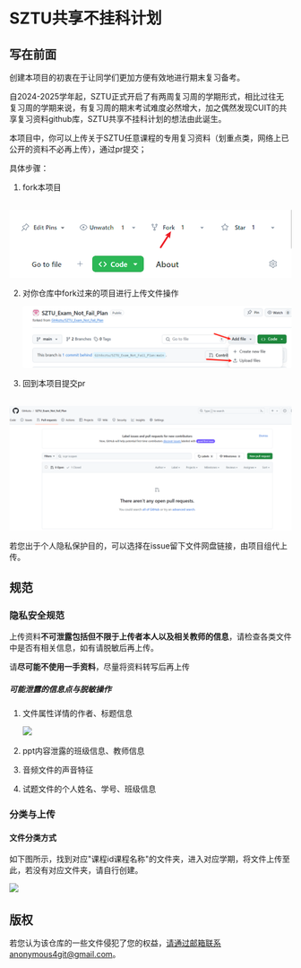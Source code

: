 # SZTU共享不挂科计划

## 写在前面

创建本项目的初衷在于让同学们更加方便有效地进行期末复习备考。

自2024-2025学年起，SZTU正式开启了有两周复习周的学期形式，相比过往无复习周的学期来说，有复习周的期末考试难度必然增大，加之偶然发现CUIT的共享复习资料github库，SZTU共享不挂科计划的想法由此诞生。

本项目中，你可以上传关于SZTU任意课程的专用复习资料（划重点类，网络上已公开的资料不必再上传），通过pr提交；

具体步骤：

1. fork本项目

​	![](./img/fork.png)

2. 对你仓库中fork过来的项目进行上传文件操作

   ![](./img/addfile.png)

3. 回到本项目提交pr

​	![](./img/pullrequest.png)



若您出于个人隐私保护目的，可以选择在issue留下文件网盘链接，由项目组代上传。





## 规范

### 隐私安全规范



上传资料**不可泄露包括但不限于上传者本人以及相关教师的信息**，请检查各类文件中是否有相关信息，如有请脱敏后再上传。

请**尽可能不使用一手资料**，尽量将资料转写后再上传



##### 可能泄露的信息点与脱敏操作

1. 文件属性详情的作者、标题信息

	![](./img/file_detail.png)

2. ppt内容泄露的班级信息、教师信息
3. 音频文件的声音特征

4. 试题文件的个人姓名、学号、班级信息

### 分类与上传

#### 文件分类方式

如下图所示，找到对应"课程id课程名称"的文件夹，进入对应学期，将文件上传至此，若没有对应文件夹，请自行创建。

![](./img/tree.png)



## 版权

若您认为该仓库的一些文件侵犯了您的权益，请通过邮箱联系anonymous4git@gmail.com。
